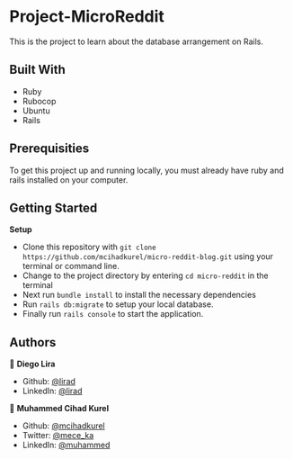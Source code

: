 # Project-MicroReddit

This is the project to learn about the database arrangement on Rails.

## Built With

-   Ruby
-   Rubocop
-   Ubuntu
-   Rails

## Prerequisities

To get this project up and running locally, you must already have ruby and rails installed on your computer.

## Getting Started

**Setup**

- Clone this repository with ```git clone https://github.com/mcihadkurel/micro-reddit-blog.git``` using your terminal or command line.<br>
- Change to the project directory by entering ```cd micro-reddit``` in the terminal<br>
- Next run ```bundle install``` to install the necessary dependencies<br>
- Run ```rails db:migrate``` to setup your local database.<br>
- Finally run ```rails console``` to start the application.<br>

## Authors

👤 **Diego Lira**

- Github: [@lirad](https://github.com/lirad)
- LinkedIn: [@lirad](https://www.linkedin.com/in/diegoalira/)

👤 **Muhammed Cihad Kurel**

- Github: [@mcihadkurel](https://github.com/mcihadkurel)
- Twitter: [@mece_ka](https://twitter.com/mece_ka)
- LinkedIn: [@muhammed](https://www.linkedin.com/in/muhammed-cihad-8187581a8/)
